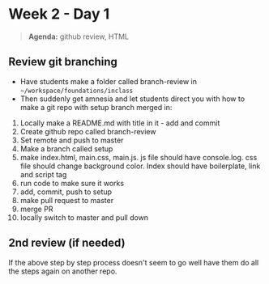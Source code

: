 # Week 2 - Day 1

> **Agenda:** github review, HTML

## Review git branching

* Have students make a folder called branch-review in `~/workspace/foundations/inclass`
* Then suddenly get amnesia and let students direct you with how to make a git repo with setup branch merged in:
1. Locally make a README.md with title in it - add and commit
1. Create github repo called branch-review
1. Set remote and push to master
1. Make a branch called setup
1. make index.html, main.css, main.js.  js file should have console.log. css file should change background color.  Index should have boilerplate, link and script tag
1. run code to make sure it works
1. add, commit, push to setup
1. make pull request to master
1. merge PR
1. locally switch to master and pull down

## 2nd review (if needed)
If the above step by step process doesn't seem to go well have them do all the steps again on another repo.

